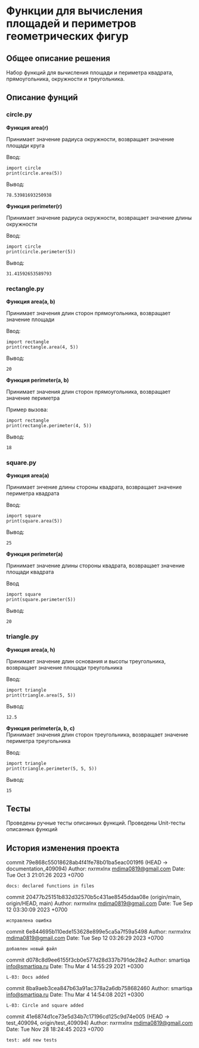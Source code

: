 # Функции для вычисления площадей и периметров геометрических фигур
## Общее описание решения
Набор функций для вычисления площади и периметра квадрата, прямоугольника, окружности и треугольника. 

## Описание фунций


### circle.py  
 **Функция area(r)**  

Принимает значение радиуса окружности, возвращает значение площади круга 

Ввод:  
```
import circle
print(circle.area(5))  
```  
Вывод:  
```
78.53981693250938
```
**Функция perimeter(r)**  

Принимает значение радиуса окружности, возвращает значение длины окружности 

Ввод:  
```
import circle
print(circle.perimeter(5))  
```  
Вывод:  
```
31.41592653589793 
```
    
### rectangle.py
**Функция area(a, b)**  

Принимает значения длин сторон прямоугольника, возвращает значение площади  

Ввод:  
```
import rectangle
print(rectangle.area(4, 5))  
```  
Вывод:  
```
20 
```
**Функция perimeter(a, b)**  

Принимает значения длин сторон прямоугольника, возвращает значение периметра  

Пример вызова:  
```
import rectangle
print(rectangle.perimeter(4, 5))  
```  
Вывод:  
```
18  
```
### square.py  
**Функция area(a)**  

Принимает знчение длины стороны квадрата, возвращает значение периметра квадрата  

Ввод:  
```
import square
print(square.area(5))  
```  
Вывод:  
```
25  
```
**Функция perimeter(a)**  

Принимает значение длины стороны квадрата, возвращает значение площади квадрата  

Ввод  
```
import square
print(square.perimeter(5))  
```  
Вывод:  
```
20  
```
### triangle.py  
**Функция area(a, h)**  

Принимает значение длин основания и высоты треугольника, возвращает значение площади треугольника

Ввод:  
```
import triangle
print(triangle.area(5, 5))  
```  
Вывод:  
```
12.5  
```
**Функция perimeter(a, b, c)**  
Принимает значения длин сторон треугольника, возвращает значение периметра треугольника 

Ввод:  
```
import triangle
print(triangle.perimeter(5, 5, 5))  
```  
Вывод:   
```
15  
```
## Тесты
Проведены ручные тесты описанных функций. Проведены Unit-тесты описанных функций
## История изменения проекта

commit 79e868c55018628ab4f41fe78b01ba5eac0019f6 (HEAD -> documentation_409094)
Author: nxrmxlnx <mdima0819@gmail.com>
Date:   Tue Oct 3 21:01:26 2023 +0700

    docs: declared functions in files

commit 20477b25151b832d32570b5c431ae8545ddaa08e (origin/main, origin/HEAD, main)
Author: nxrmxlnx <mdima0819@gmail.com>
Date:   Tue Sep 12 03:30:09 2023 +0700

    исправлена ошибка

commit 6e844695b110ede153628e899e5ca5a7f59a5498
Author: nxrmxlnx <mdima0819@gmail.com>
Date:   Tue Sep 12 03:26:29 2023 +0700

    добавлен новый файл

commit d078c8d9ee6155f3cb0e577d28d337b791de28e2
Author: smartiqa <info@smartiqa.ru>
Date:   Thu Mar 4 14:55:29 2021 +0300

    L-03: Docs added

commit 8ba9aeb3cea847b63a91ac378a2a6db758682460
Author: smartiqa <info@smartiqa.ru>
Date:   Thu Mar 4 14:54:08 2021 +0300

    L-03: Circle and square added

commit 41e6874d1ce73e5d34b7c17196cd125c9d74e005 (HEAD -> test_409094, origin/test_409094)
Author: nxrmxlnx <mdima0819@gmail.com>
Date:   Tue Nov 28 18:24:45 2023 +0700

    test: add new tests

